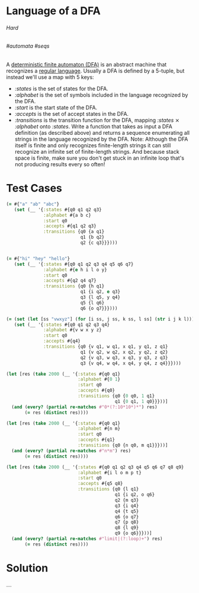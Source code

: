 # Language of a DFA

###### Hard

###### #automata #seqs

A [deterministic finite automaton (DFA)](http://en.wikipedia.org/wiki/Deterministic_finite_automaton) is an abstract machine that recognizes a [regular language](http://en.wikipedia.org/wiki/Regular_language). Usually a DFA is defined by a 5-tuple, but instead we'll use a map with 5 keys: 
- <var>:states</var> is the set of states for the DFA.
- <var>:alphabet</var> is the set of symbols included in the language recognized by the DFA. 
- <var>:start</var> is the start state of the DFA. 
- <var>:accepts</var> is the set of accept states in the DFA. 
- <var>:transitions</var> is the transition function for the DFA, mapping <var>:states</var> ⨯ <var>:alphabet</var> onto <var>:states</var>.
  Write a function that takes as input a DFA definition (as described above) and returns a sequence enumerating all strings in the language recognized by the DFA.  Note: Although the DFA itself is finite and only recognizes finite-length strings it can still recognize an infinite set of finite-length strings. And because stack space is finite, make sure you don't get stuck in an infinite loop that's not producing results every so often!

# Test Cases
```clojure
(= #{"a" "ab" "abc"}
   (set (__ '{:states #{q0 q1 q2 q3}
              :alphabet #{a b c}
              :start q0
              :accepts #{q1 q2 q3}
              :transitions {q0 {a q1}
                            q1 {b q2}
                            q2 {c q3}}})))
```

```clojure

(= #{"hi" "hey" "hello"}
   (set (__ '{:states #{q0 q1 q2 q3 q4 q5 q6 q7}
              :alphabet #{e h i l o y}
              :start q0
              :accepts #{q2 q4 q7}
              :transitions {q0 {h q1}
                            q1 {i q2, e q3}
                            q3 {l q5, y q4}
                            q5 {l q6}
                            q6 {o q7}}})))
```

```clojure
(= (set (let [ss "vwxyz"] (for [i ss, j ss, k ss, l ss] (str i j k l))))
   (set (__ '{:states #{q0 q1 q2 q3 q4}
              :alphabet #{v w x y z}
              :start q0
              :accepts #{q4}
              :transitions {q0 {v q1, w q1, x q1, y q1, z q1}
                            q1 {v q2, w q2, x q2, y q2, z q2}
                            q2 {v q3, w q3, x q3, y q3, z q3}
                            q3 {v q4, w q4, x q4, y q4, z q4}}})))
```

```clojure
(let [res (take 2000 (__ '{:states #{q0 q1}
                           :alphabet #{0 1}
                           :start q0
                           :accepts #{q0}
                           :transitions {q0 {0 q0, 1 q1}
                                         q1 {0 q1, 1 q0}}}))]
  (and (every? (partial re-matches #"0*(?:10*10*)*") res)
       (= res (distinct res))))
```

```clojure
(let [res (take 2000 (__ '{:states #{q0 q1}
                           :alphabet #{n m}
                           :start q0
                           :accepts #{q1}
                           :transitions {q0 {n q0, m q1}}}))]
  (and (every? (partial re-matches #"n*m") res)
       (= res (distinct res))))
```

```clojure
(let [res (take 2000 (__ '{:states #{q0 q1 q2 q3 q4 q5 q6 q7 q8 q9}
                           :alphabet #{i l o m p t}
                           :start q0
                           :accepts #{q5 q8}
                           :transitions {q0 {l q1}
                                         q1 {i q2, o q6}
                                         q2 {m q3}
                                         q3 {i q4}
                                         q4 {t q5}
                                         q6 {o q7}
                                         q7 {p q8}
                                         q8 {l q9}
                                         q9 {o q6}}}))]
  (and (every? (partial re-matches #"limit|(?:loop)+") res)
       (= res (distinct res))))

```

# Solution

```clojure
__
```

